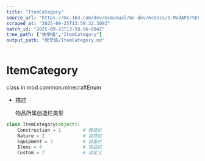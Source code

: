 ```yaml
---
title: "ItemCategory"
source_url: "https://mc.163.com/dev/mcmanual/mc-dev/mcdocs/1-ModAPI/%E6%9E%9A%E4%B8%BE%E5%80%BC/ItemCategory.html"
scraped_at: "2025-09-25T13:59:32.308Z"
batch_id: "2025-09-25T13-58-56-694Z"
tree_path: ["枚举值","ItemCategory"]
output_path: "枚举值/ItemCategory.md"
---
```


#  ItemCategory

class in mod.common.minecraftEnum

*   描述
    
    物品所属创造栏类型
    

```python
class ItemCategory(object):
	Construction = 1		# 建造栏
	Nature = 2				# 自然栏
	Equipment = 3			# 装备栏
	Items = 4				# 物品栏
	Custom = 7				# 自定义


```